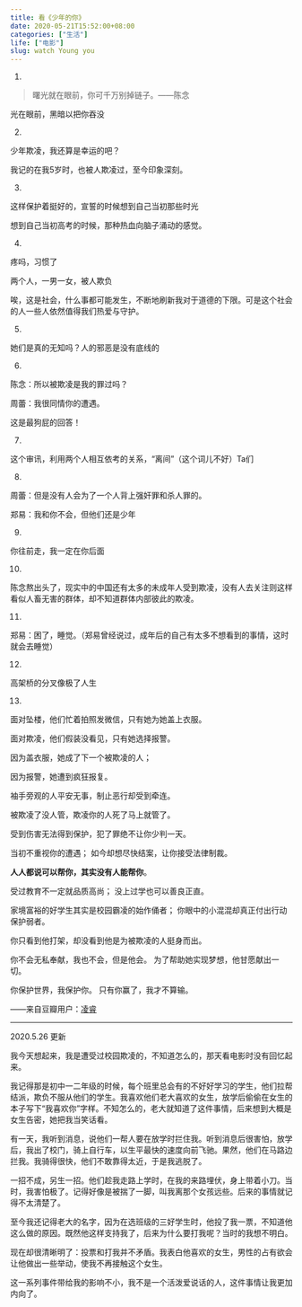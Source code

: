 ```yaml
---
title: 看《少年的你》
date: 2020-05-21T15:52:00+08:00
categories: ["生活"]
life: ["电影"]
slug: watch Young you
---
```


1.

> 曙光就在眼前，你可千万别掉链子。——陈念

光在眼前，黑暗以把你吞没

2.

少年欺凌，我还算是幸运的吧？

我记的在我5岁时，也被人欺凌过，至今印象深刻。

3.

这样保护着挺好的，宣誓的时候想到自己当初那些时光

想到自己当初高考的时候，那种热血向脑子涌动的感觉。

4.

疼吗，习惯了

两个人，一男一女，被人欺负

唉，这是社会，什么事都可能发生，不断地刷新我对于道德的下限。可是这个社会的人一些人依然值得我们热爱与守护。

5.

她们是真的无知吗？人的邪恶是没有底线的

6.

陈念：所以被欺凌是我的罪过吗？

周蕾：我很同情你的遭遇。

这是最狗屁的回答！

7.

这个审讯，利用两个人相互依考的关系，“离间”（这个词儿不好）Ta们

8.

周蕾：但是没有人会为了一个人背上强奸罪和杀人罪的。

郑易：我和你不会，但他们还是少年

9.

你往前走，我一定在你后面

10.

陈念熬出头了，现实中的中国还有太多的未成年人受到欺凌，没有人去关注则这样看似人畜无害的群体，却不知道群体内部彼此的欺凌。

11.

郑易：困了，睡觉。（郑易曾经说过，成年后的自己有太多不想看到的事情，这时就会去睡觉）

12.

高架桥的分叉像极了人生

13.

面对坠楼，他们忙着拍照发微信，只有她为她盖上衣服。 

面对欺凌，他们假装没看见，只有她选择报警。 

因为盖衣服，她成了下一个被欺凌的人； 

因为报警，她遭到疯狂报复。 

袖手旁观的人平安无事，制止恶行却受到牵连。 

被欺凌了没人管，欺凌你的人死了马上就管了。 

受到伤害无法得到保护，犯了罪绝不让你少判一天。 

当初不重视你的遭遇； 如今却想尽快结案，让你接受法律制裁。 

**人人都说可以帮你，其实没有人能帮你**。 

受过教育不一定就品质高尚； 没上过学也可以善良正直。 

家境富裕的好学生其实是校园霸凌的始作俑者； 你眼中的小混混却真正付出行动保护弱者。 

你只看到他打架，却没看到他是为被欺凌的人挺身而出。 

你不会无私奉献，我也不会，但是他会。 为了帮助她实现梦想，他甘愿献出一切。 

你保护世界，我保护你。 只有你赢了，我才不算输。

——来自豆瓣用户：[凌睿](https://www.douban.com/people/lingrui1995/) 

---

2020.5.26 更新

我今天想起来，我是遭受过校园欺凌的，不知道怎么的，那天看电影时没有回忆起来。

我记得那是初中一二年级的时候，每个班里总会有的不好好学习的学生，他们拉帮结派，欺负不服从他们的学生。我喜欢他们老大喜欢的女生，放学后偷偷在女生的本子写下“我喜欢你”字样。不知怎么的，老大就知道了这件事情，后来想到大概是女生告密，她把我当笑话看。

有一天，我听到消息，说他们一帮人要在放学时拦住我。听到消息后很害怕，放学后，我出了校门，骑上自行车，以生平最快的速度向前飞驰。果然，他们在马路边拦我。我骑得很快，他们不敢靠得太近，于是我逃脱了。

一招不成，另生一招。他们趁我走路上学时，在我的来路埋伏，身上带着小刀。当时，我害怕极了。记得好像是被揣了一脚，叫我离那个女孩远些。后来的事情就记得不太清楚了。

至今我还记得老大的名字，因为在选班级的三好学生时，他投了我一票，不知道他这么做的原因。既然他这样支持我了，后来为什么要打我呢？当时的我想不明白。

现在却很清晰明了：投票和打我并不矛盾。我表白他喜欢的女生，男性的占有欲会让他做出一些举动，使我不再接触这个女生。

这一系列事件带给我的影响不小，我不是一个活泼爱说话的人，这件事情让我更加内向了。